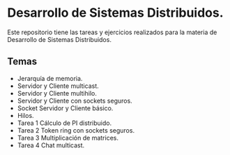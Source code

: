 # Desarrollo de Sistemas Distribuidos.
Este repositorio tiene las tareas y ejercicios realizados para la materia de Desarrollo de Sistemas Distribuidos.

## Temas
-   Jerarquía de memoria.
-   Servidor y Cliente multicast.
-   Servidor y Cliente multihilo.
-   Servidor y Cliente con sockets seguros.
-   Socket Servidor y Cliente básico.
-   Hilos.
-   Tarea 1 Cálculo de PI distribuido.
-   Tarea 2 Token ring con sockets seguros.
-   Tarea 3 Multiplicación de matrices.
-   Tarea 4 Chat multicast.

